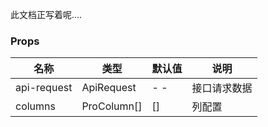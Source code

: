 此文档正写着呢....

### Props

| 名称 | 类型 | 默认值 | 说明 |
| --- | --- | --- | --- |
| api-request | <n-a href="#ApiRequest">ApiRequest</n-a> | - - | 接口请求数据 |
| columns | <n-a href="#ProColumn">ProColumn</n-a>[] | [] | 列配置 |
